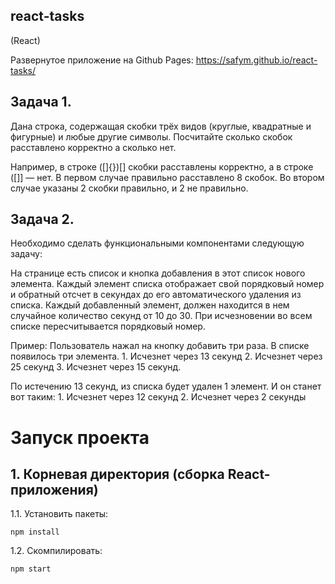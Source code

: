 ## react-tasks
(React)


Развернутое приложение на Github Pages: https://safym.github.io/react-tasks/

## Задача 1.

Дана строка, содержащая скобки трёх видов (круглые, квадратные и фигурные) и любые другие символы. Посчитайте сколько скобок расставлено корректно а сколько нет.

Например, в строке ([]{})[] скобки расставлены корректно, а в строке ([]] — нет. В первом случае правильно расставлено 8 скобок. Во втором случае указаны 2 скобки правильно, и 2 не правильно.

## Задача 2.

Необходимо сделать функциональными компонентами следующую задачу:

На странице есть список и кнопка добавления в этот список нового элемента. Каждый элемент списка отображает свой порядковый номер и обратный отсчет в секундах до его автоматического удаления из списка. Каждый добавленный элемент, должен находится в нем случайное количество секунд от 10 до 30. При исчезновении во всем списке пересчитывается порядковый номер.

Пример: Пользователь нажал на кнопку добавить три раза. В списке появилось три элемента. 1. Исчезнет через 13 секунд 2. Исчезнет через 25 секунд 3. Исчезнет через 15 секунд.

По истечению 13 секунд, из списка будет удален 1 элемент. И он станет вот таким: 1. Исчезнет через 12 секунд 2. Исчезнет через 2 секунды

# Запуск проекта

## 1. Корневая директория (сборка React-приложения)
1.1.  Установить пакеты:
```
npm install
```
1.2. Скомпилировать:
```
npm start
```
